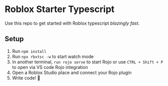 # Roblox Starter Typescript
Use this repo to get started with Roblox typescript *blazingly fast*.

## Setup
1. Run `npm install`
2. Run `npx rbxtsc -w` to start watch mode
3. In another terminal, `run rojo serve` to start Rojo or use `CTRL + Shift + P` to open via VS code Rojo integration
4. Open a Roblox Studio place and connect your Rojo plugin
5. Write code! 🎉
